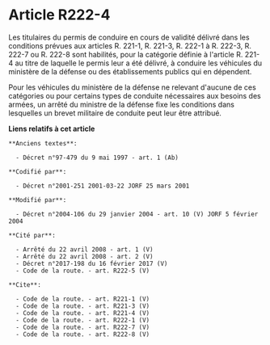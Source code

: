 # Article R222-4

Les titulaires du permis de conduire en cours de validité délivré dans les conditions prévues aux articles R. 221-1, R.
221-3, R. 222-1 à R. 222-3, R. 222-7 ou R. 222-8 sont habilités, pour la catégorie définie à l'article R. 221-4 au titre de
laquelle le permis leur a été délivré, à conduire les véhicules du ministère de la défense ou des établissements publics qui
en dépendent. 

Pour les véhicules du ministère de la défense ne relevant d'aucune de ces catégories ou pour certains types de conduite
nécessaires aux besoins des armées, un arrêté du ministre de la défense fixe les conditions dans lesquelles un brevet
militaire de conduite peut leur être attribué.

**Liens relatifs à cet article**

	**Anciens textes**:

	  - Décret n°97-479 du 9 mai 1997 - art. 1 (Ab)

	**Codifié par**:

	  - Décret n°2001-251 2001-03-22 JORF 25 mars 2001

	**Modifié par**:

	  - Décret n°2004-106 du 29 janvier 2004 - art. 10 (V) JORF 5 février 2004

	**Cité par**:

	  - Arrêté du 22 avril 2008 - art. 1 (V)
	  - Arrêté du 22 avril 2008 - art. 2 (V)
	  - Décret n°2017-198 du 16 février 2017 (V)
	  - Code de la route. - art. R222-5 (V)

	**Cite**:

	  - Code de la route. - art. R221-1 (V)
	  - Code de la route. - art. R221-3 (V)
	  - Code de la route. - art. R221-4 (V)
	  - Code de la route. - art. R222-1 (V)
	  - Code de la route. - art. R222-7 (V)
	  - Code de la route. - art. R222-8 (V)
